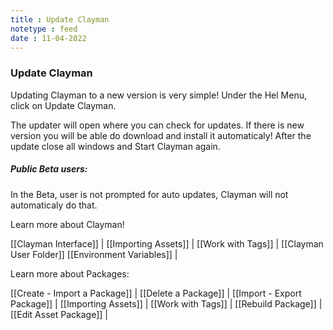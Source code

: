 ```yaml
---
title : Update Clayman
notetype : feed
date : 11-04-2022
---
```

### Update Clayman

Updating Clayman to a new version is very simple!
Under the Hel Menu, click on Update Clayman.

The updater will open where you can check for updates.
If there is new version you will be able do download and install it automaticaly!
After the update close all windows and Start Clayman again.

##### Public Beta users:
In the Beta, user is not prompted for auto updates, Clayman will not automaticaly do that.




Learn more about Clayman!

[[Clayman Interface]] | 
[[Importing Assets]] | 
[[Work with Tags]] | 
[[Clayman User Folder]]
[[Environment Variables]] |


Learn more about Packages:

[[Create - Import a Package]] | 
[[Delete a Package]] | 
[[Import - Export Package]] | 
[[Importing Assets]] | 
[[Work with Tags]] | 
[[Rebuild Package]] | 
[[Edit Asset Package]] | 